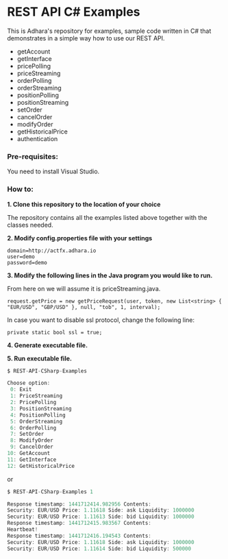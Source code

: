 # REST API C# Examples
This is Adhara's repository for examples, sample code written in C# that demonstrates in a simple way how to use our REST API.

* getAccount
* getInterface
* pricePolling
* priceStreaming
* orderPolling
* orderStreaming
* positionPolling
* positionStreaming
* setOrder
* cancelOrder
* modifyOrder
* getHistoricalPrice
* authentication

### Pre-requisites:
You need to install Visual Studio. 

### How to:

**1. Clone this repository to the location of your choice** 

The repository contains all the examples listed above together with the classes needed. 

**2. Modify config.properties file with your settings** 

```
domain=http://actfx.adhara.io
user=demo
password=demo
```

**3. Modify the following lines in the Java program you would like to run.** 

From here on we will assume it is priceStreaming.java.
```
request.getPrice = new getPriceRequest(user, token, new List<string> { "EUR/USD", "GBP/USD" }, null, "tob", 1, interval);
```

In case you want to disable ssl protocol, change the following line:
```
private static bool ssl = true;
```

**4. Generate executable file.**


**5. Run executable file.**
```javascript
$ REST-API-CSharp-Examples

Choose option: 
 0: Exit
 1: PriceStreaming
 2: PricePolling
 3: PositionStreaming
 4: PositionPolling
 5: OrderStreaming
 6: OrderPolling
 7: SetOrder
 8: ModifyOrder
 9: CancelOrder
10: GetAccount
11: GetInterface
12: GetHistoricalPrice
```

or

```javascript
$ REST-API-CSharp-Examples 1

Response timestamp: 1441712414.982956 Contents:
Security: EUR/USD Price: 1.11618 Side: ask Liquidity: 1000000
Security: EUR/USD Price: 1.11613 Side: bid Liquidity: 1000000
Response timestamp: 1441712415.983567 Contents:
Heartbeat!
Response timestamp: 1441712416.194543 Contents:
Security: EUR/USD Price: 1.11618 Side: ask Liquidity: 1000000
Security: EUR/USD Price: 1.11614 Side: bid Liquidity: 500000
```


